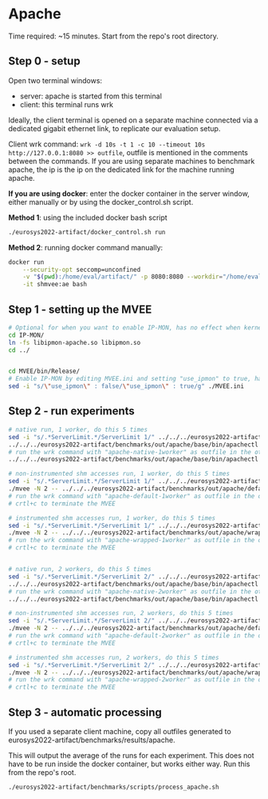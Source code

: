 # Apache

Time required: ~15 minutes. Start from the repo's root directory.

## Step 0 - setup

Open two terminal windows: 
- server: apache is started from this terminal
- client: this terminal runs wrk

Ideally, the client terminal is opened on a separate machine connected via a dedicated gigabit ethernet link, to
replicate our evaluation setup.

Client wrk command: `wrk -d 10s -t 1 -c 10 --timeout 10s http://127.0.0.1:8080 >> outfile`, outfile is mentioned in the
comments between the commands. If you are using separate machines to benchmark apache, the ip is the ip on the dedicated
link for the machine running apache.

**If you are using docker**: enter the docker container in the server window, either manually or by using the
docker_control.sh script.

**Method 1**: using the included docker bash script

```bash
./eurosys2022-artifact/docker_control.sh run
```

**Method 2**: running docker command manually:

```bash
docker run                                                                         \
    --security-opt seccomp=unconfined                                              \
    -v "$(pwd):/home/eval/artifact/" -p 8080:8080 --workdir="/home/eval/artifact/" \
    -it shmvee:ae bash
```

## Step 1 - setting up the MVEE

```bash
# Optional for when you want to enable IP-MON, has no effect when kernel is not IP-MON enabled.
cd IP-MON/
ln -fs libipmon-apache.so libipmon.so
cd ../


cd MVEE/bin/Release/
# Enable IP-MON by editing MVEE.ini and setting "use_ipmon" to true, has no effect when kernel is not IP-MON enabled.
sed -i "s/\"use_ipmon\" : false/\"use_ipmon\" : true/g" ./MVEE.ini
```

## Step 2 - run experiments

```bash
# native run, 1 worker, do this 5 times
sed -i "s/.*ServerLimit.*/ServerLimit 1/" ../../../eurosys2022-artifact/benchmarks/out/apache/base/conf/httpd.conf
../../../eurosys2022-artifact/benchmarks/out/apache/base/bin/apachectl start
# run the wrk command with "apache-native-1worker" as outfile in the other terminal and wait for the results
../../../eurosys2022-artifact/benchmarks/out/apache/base/bin/apachectl stop

# non-instrumented shm accesses run, 1 worker, do this 5 times
sed -i "s/.*ServerLimit.*/ServerLimit 1/" ../../../eurosys2022-artifact/benchmarks/out/apache/default/conf/httpd.conf
./mvee -N 2 -- ../../../eurosys2022-artifact/benchmarks/out/apache/default/bin/apachectl start
# run the wrk command with "apache-default-1worker" as outfile in the other terminal and wait for the results
# crtl+c to terminate the MVEE

# instrumented shm accesses run, 1 worker, do this 5 times
sed -i "s/.*ServerLimit.*/ServerLimit 1/" ../../../eurosys2022-artifact/benchmarks/out/apache/wrapped/conf/httpd.conf
./mvee -N 2 -- ../../../eurosys2022-artifact/benchmarks/out/apache/wrapped/bin/apachectl start
# run the wrk command with "apache-wrapped-1worker" as outfile in the other terminal and wait for the results
# crtl+c to terminate the MVEE


# native run, 2 workers, do this 5 times
sed -i "s/.*ServerLimit.*/ServerLimit 2/" ../../../eurosys2022-artifact/benchmarks/out/apache/base/conf/httpd.conf
../../../eurosys2022-artifact/benchmarks/out/apache/base/bin/apachectl start
# run the wrk command with "apache-native-2worker" as outfile in the other terminal and wait for the results
../../../eurosys2022-artifact/benchmarks/out/apache/base/bin/apachectl stop

# non-instrumented shm accesses run, 2 workers, do this 5 times
sed -i "s/.*ServerLimit.*/ServerLimit 2/" ../../../eurosys2022-artifact/benchmarks/out/apache/default/conf/httpd.conf
./mvee -N 2 -- ../../../eurosys2022-artifact/benchmarks/out/apache/default/bin/apachectl start
# run the wrk command with "apache-default-2worker" as outfile in the other terminal and wait for the results
# crtl+c to terminate the MVEE

# instrumented shm accesses run, 2 workers, do this 5 times
sed -i "s/.*ServerLimit.*/ServerLimit 2/" ../../../eurosys2022-artifact/benchmarks/out/apache/wrapped/conf/httpd.conf
./mvee -N 2 -- ../../../eurosys2022-artifact/benchmarks/out/apache/wrapped/bin/apachectl start
# run the wrk command with "apache-wrapped-2worker" as outfile in the other terminal and wait for the results
# crtl+c to terminate the MVEE
```

## Step 3 - automatic processing

If you used a separate client machine, copy all outfiles generated to eurosys2022-artifact/benchmarks/results/apache.

This will output the average of the runs for each experiment. This does not have to be run inside the docker container,
but works either way. Run this from the repo's root.

```bash
./eurosys2022-artifact/benchmarks/scripts/process_apache.sh
```